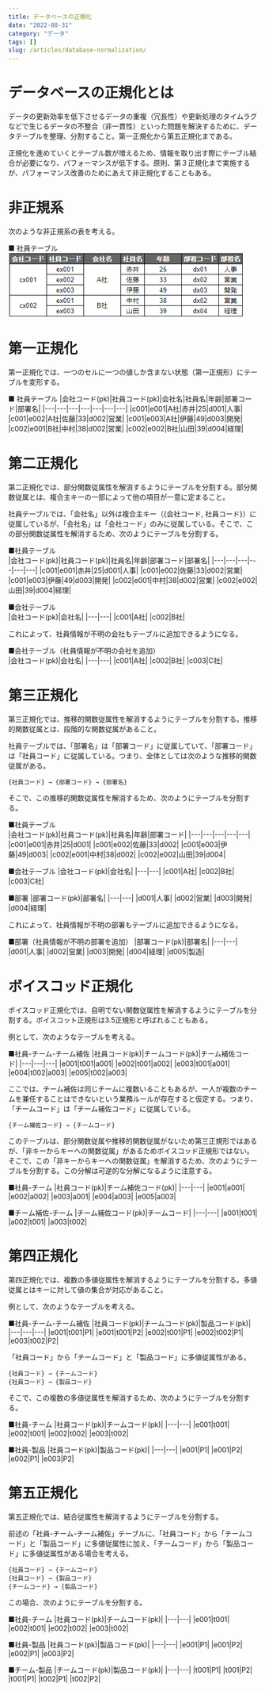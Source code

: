 ```yaml
---
title: データベースの正規化
date: "2022-08-31"
category: "データ"
tags: []
slug: /articles/database-normalization/
---
```


# データベースの正規化とは
データの更新効率を低下させるデータの重複（冗長性）や更新処理のタイムラグなどで生じるデータの不整合（非一貫性）といった問題を解決するために、データテーブルを整理、分割すること。第一正規化から第五正規化まである。

正規化を進めていくとテーブル数が増えるため、情報を取り出す際にテーブル結合が必要になり、パフォーマンスが低下する。原則、第３正規化まで実施するが、パフォーマンス改善のためにあえて非正規化することもある。

# 非正規系
次のような非正規系の表を考える。

■ 社員テーブル
![Doc2Vec-dmpv](./table1.png)


# 第一正規化
第一正規化では、一つのセルに一つの値しか含まない状態（第一正規形）にテーブルを変形する。

■ 社員テーブル
|会社コード(pk)|社員コード(pk)|会社名|社員名|年齢|部署コード|部署名|
|---|---|---|---|---|---|---|
|c001|e001|A社|赤井|25|d001|人事|
|c001|e002|A社|佐藤|33|d002|営業|
|c001|e003|A社|伊藤|49|d003|開発|
|c002|e001|B社|中村|38|d002|営業|
|c002|e002|B社|山田|39|d004|経理|


# 第二正規化
第二正規化では、部分関数従属性を解消するようにテーブルを分割する。部分関数従属とは、複合主キーの一部によって他の項目が一意に定まること。

社員テーブルでは、「会社名」以外は複合主キー（{会社コード, 社員コード}）に従属しているが、「会社名」は「会社コード」のみに従属している。そこで、この部分関数従属性を解消するため、次のようにテーブルを分割する。

■社員テーブル  
|会社コード(pk)|社員コード(pk)|社員名|年齢|部署コード|部署名|
|---|---|---|---|---|---|
|c001|e001|赤井|25|d001|人事|
|c001|e002|佐藤|33|d002|営業|
|c001|e003|伊藤|49|d003|開発|
|c002|e001|中村|38|d002|営業|
|c002|e002|山田|39|d004|経理|

■会社テーブル  
|会社コード(pk)|会社名|
|---|---|
|c001|A社|
|c002|B社|

これによって、社員情報が不明の会社もテーブルに追加できるようになる。

■会社テーブル（社員情報が不明の会社を追加）  
|会社コード(pk)|会社名|
|---|---|
|c001|A社|
|c002|B社|
|c003|C社|


# 第三正規化
第三正規化では、推移的関数従属性を解消するようにテーブルを分割する。推移的関数従属とは、段階的な関数従属があること。

社員テーブルでは、「部署名」は「部署コード」に従属していて、「部署コード」は「社員コード」に従属している。つまり、全体としては次のような推移的関数従属がある。

```
{社員コード} → {部署コード} → {部署名}
```

そこで、この推移的関数従属性を解消するため、次のようにテーブルを分割する。

■社員テーブル  
|会社コード(pk)|社員コード(pk)|社員名|年齢|部署コード|
|---|---|---|---|---|
|c001|e001|赤井|25|d001|
|c001|e002|佐藤|33|d002|
|c001|e003|伊藤|49|d003|
|c002|e001|中村|38|d002|
|c002|e002|山田|39|d004|

■会社テーブル 
|会社コード(pk)|会社名|
|---|---|
|c001|A社|
|c002|B社|
|c003|C社|

■部署
|部署コード(pk)|部署名|
|---|---|
|d001|人事|
|d002|営業|
|d003|開発|
|d004|経理|

これによって、社員情報が不明の部署もテーブルに追加できるようになる。

■部署（社員情報が不明の部署を追加）
|部署コード(pk)|部署名|
|---|---|
|d001|人事|
|d002|営業|
|d003|開発|
|d004|経理|
|d005|製造|


# ボイスコッド正規化
ボイスコッド正規化では、自明でない関数従属性を解消するようにテーブルを分割する。ボイスコット正規形は3.5正規形と呼ばれることもある。

例として、次のようなテーブルを考える。

■社員-チーム-チーム補佐
|社員コード(pk)|チームコード(pk)|チーム補佐コード|
|---|---|---|
|e001|t001|a001|
|e002|t001|a002|
|e003|t001|a001|
|e004|t002|a003|
|e005|t002|a003|

ここでは、チーム補佐は同じチームに複数いることもあるが、一人が複数のチームを兼任することはできないという業務ルールが存在すると仮定する。つまり、「チームコード」は「チーム補佐コード」に従属している。

```
{チーム補佐コード} → {チームコード}
```

このテーブルは、部分関数従属や推移的関数従属がないため第三正規形ではあるが、「非キーからキーへの関数従属」があるためボイスコッド正規形ではない。そこで、この「非キーからキーへの関数従属」を解消するため、次のようにテーブルを分割する。この分解は可逆的な分解になるように注意する。

■社員-チーム
|社員コード(pk)|チーム補佐コード(pk)|
|---|---|
|e001|a001|
|e002|a002|
|e003|a001|
|e004|a003|
|e005|a003|

■チーム補佐-チーム
|チーム補佐コード(pk)|チームコード|
|---|---|
|a001|t001|
|a002|t001|
|a003|t002|


# 第四正規化
第四正規化では、複数の多値従属性を解消するようにテーブルを分割する。多値従属とはキーに対して値の集合が対応があること。

例として、次のようなテーブルを考える。

■社員-チーム-チーム補佐
|社員コード(pk)|チームコード(pk)|製品コード(pk)|
|---|---|---|
|e001|t001|P1|
|e001|t001|P2|
|e002|t001|P1|
|e002|t002|P1|
|e003|t002|P2|

「社員コード」から「チームコード」と「製品コード」に多値従属性がある。

```
{社員コード} → {チームコード}
{社員コード} → {製品コード}
```

そこで、この複数の多値従属性を解消するため、次のようにテーブルを分割する。

■社員-チーム
|社員コード(pk)|チームコード(pk)|
|---|---|
|e001|t001|
|e002|t001|
|e002|t002|
|e003|t002|

■社員-製品
|社員コード(pk)|製品コード(pk)|
|---|---|
|e001|P1|
|e001|P2|
|e002|P1|
|e003|P2|



# 第五正規化
第五正規化では、結合従属性を解消するようにテーブルを分割する。

前述の「社員-チーム-チーム補佐」テーブルに、「社員コード」から「チームコード」と「製品コード」に多値従属性に加え、「チームコード」から「製品コード」に多値従属性がある場合を考える。

```
{社員コード} → {チームコード}
{社員コード} → {製品コード}
{チームコード} → {製品コード}
```

この場合、次のようにテーブルを分割する。

■社員-チーム
|社員コード(pk)|チームコード(pk)|
|---|---|
|e001|t001|
|e002|t001|
|e002|t002|
|e003|t002|

■社員-製品
|社員コード(pk)|製品コード(pk)|
|---|---|
|e001|P1|
|e001|P2|
|e002|P1|
|e003|P2|

■チーム-製品
|チームコード(pk)|製品コード(pk)|
|---|---|
|t001|P1|
|t001|P2|
|t001|P1|
|t002|P1|
|t002|P2|